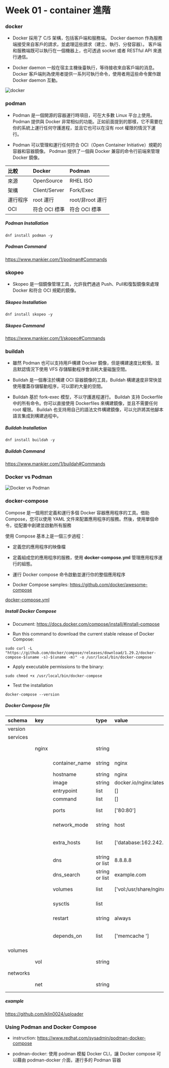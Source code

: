 # Week 01 - container 進階

### docker

- Docker 採用了 C/S 架構，包括客戶端和服務端。 Docker daemon 作為服務端接受來自客戶的請求，並處理這些請求（建立、執行、分發容器）。 客戶端和服務端既可以執行在一個機器上，也可透過 socket 或者 RESTful API 來進行通信。

- Docker daemon 一般在宿主主機後臺執行，等待接收來自客戶端的消息。 Docker 客戶端則為使用者提供一系列可執行命令，使用者用這些命令實作跟 Docker daemon 互動。

![docker](images/01.png)

### podman

- Podman 是一個開源的容器運行時項目，可在大多數 Linux 平台上使用。 Podman 提供與 Docker 非常相似的功能。正如前面提到的那樣，它不需要在你的系統上運行任何守護進程，並且它也可以在沒有 root 權限的情況下運行。

- Podman 可以管理和運行任何符合 OCI（Open Container Initiative）規範的容器和容器鏡像。 Podman 提供了一個與 Docker 兼容的命令行前端來管理 Docker 鏡像。

比較 |Docker |Podman
:---|:---|:---
來源 |OpenSource |RHEL ISO  
架構 |Client/Server |Fork/Exec
運行程序 |root 運行 |root/非root 運行
OCI |符合 OCI 標準 |符合 OCI 標準

##### Podman Installation

```
dnf install podman -y
```

##### Podman Command

https://www.mankier.com/1/podman#Commands

### skopeo

- Skopeo 是一個鏡像管理工具，允許我們通過 Push、Pull和復製鏡像來處理 Docker 和符合 OCI 規範的鏡像。

##### Skopeo Installation

```
dnf install skopeo -y
```

##### Skopeo Command

https://www.mankier.com/1/skopeo#Commands

### buildah

- 雖然 Podman 也可以支持用戶構建 Docker 鏡像，但是構建速度比較慢。並且默認情況下使用 VFS 存儲驅動程序會消耗大量磁盤空間。

- Buildah 是一個專注於構建 OCI 容器鏡像的工具，Buildah 構建速度非常快並使用覆蓋存儲驅動程序，可以節約大量的空間。

- Buildah 基於 fork-exec 模型，不以守護進程運行。 Buildah 支持 Dockerfile 中的所有命令。你可以直接使用 Dockerfiles 來構建鏡像，並且不需要任何 root 權限。 Buildah 也支持用自己的語法文件構建鏡像，可以允許將其他腳本語言集成到構建過程中。


##### Buildah Installation

```
dnf install buildah -y
```

##### Buildah Command

https://www.mankier.com/1/buildah#Commands

### Docker vs Podman

![Docker vs Podman](images/02.png)

### docker-compose

Compose 是一個用於定義和運行多個 Docker 容器應用程序的工具。借助 Compose，您可以使用 YAML 文件來配置應用程序的服務。然後，使用單個命令，從配置中創建並啟動所有服務

使用 Compose 基本上是一個三步過程：

- 定義您的應用程序的映像檔

- 定義組成您的應用程序的服務，使用 **docker-compose.yml** 管理應用程序運行的組態。

- 運行 Docker compose 命令啟動並運行你的整個應用程序

- Docker Compose samples: https://github.com/docker/awesome-compose

[docker-compose.yml](docker-compose.yml)

##### Install Docker Compose

- Document: https://docs.docker.com/compose/install/#install-compose

- Run this command to download the current stable release of Docker Compose:

```
sudo curl -L "https://github.com/docker/compose/releases/download/1.29.2/docker-compose-$(uname -s)-$(uname -m)" -o /usr/local/bin/docker-compose
```

- Apply executable permissions to the binary:

```
sudo chmod +x /usr/local/bin/docker-compose
```

- Test the installation

```
docker-compose --version
```

##### Docker Compose file

schema |key | |type |value |description
:---|:---|:---|:---|:---|:---
version | | | |
services | | | |
| |nginx | |string | |service name 
| | |container_name |string |nginx |container name
| | |hostname |string |nginx |hostname
| | |image |string |docker.io/nginx:latest |image repo
| | |entrypoint |list |[] |entrypoint
| | |command |list |[] |command
| | |ports |list |['80:80'] |add port mappings
| | |network_mode |string |host |network mode
| | |extra_hosts |list |['database:162.242.195.82'] |add hostname mappings
| | |dns |string or list |8.8.8.8 |add dns server
| | |dns_search |string or list |example.com |add search domain
| | |volumes |list |['vol:/usr/share/nginx/html','./nginx.conf/etc/nginx/nginx.conf'] |add volume mappings
| | |sysctls |list | |kernel parameters
| | |restart |string |always |restart policy
| | |depends_on |list |['memcache ']|dependency between services
volumes | | |
| |vol | |string | |volume name 
networks |
| |net | |string | |network name

##### example

https://github.com/klin0024/uploader

### Using Podman and Docker Compose

- instruction: https://www.redhat.com/sysadmin/podman-docker-compose

- podman-docker: 使用 podman 模擬 Docker CLI，讓 Docker compose 可以藉由 podman-docker 介面，運行多的 Podman 容器
